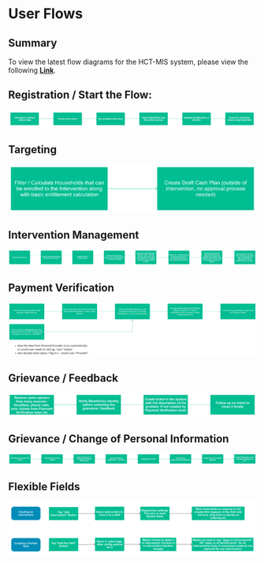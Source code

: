 # User Flows

## Summary

To view the latest flow diagrams for the HCT-MIS system, please view the following [**Link**](https://www.lucidchart.com/invitations/accept/cddd9508-7562-4cd5-adc5-f16a0d695752).

## Registration / Start the Flow:

![](../.gitbook/assets/screen-shot-2019-09-27-at-4.34.11-pm.png)

## Targeting

![](../.gitbook/assets/screen-shot-2019-09-27-at-4.37.53-pm.png)

## Intervention Management

![](../.gitbook/assets/screen-shot-2019-09-27-at-4.44.20-pm.png)

## Payment Verification

![](../.gitbook/assets/screen-shot-2019-09-27-at-4.45.18-pm.png)

## Grievance / Feedback

![](../.gitbook/assets/screen-shot-2019-09-27-at-4.46.17-pm.png)

## Grievance / Change of Personal Information

![](../.gitbook/assets/screen-shot-2019-09-27-at-4.49.38-pm.png)

## Flexible Fields

![](../.gitbook/assets/screen-shot-2019-09-27-at-4.47.06-pm.png)

